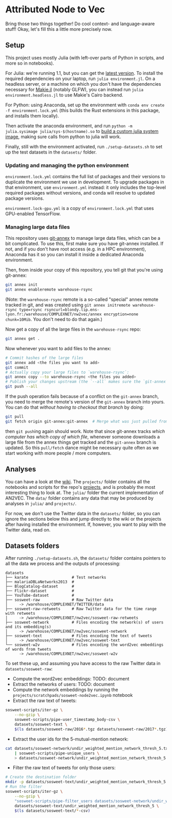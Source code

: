 Attributed Node to Vec
======================

Bring those two things together! Do cool context- and language-aware stuff! Okay, let's fill this a little more precisely now.

Setup
-----

This project uses mostly Julia (with left-over parts of Python in scripts, and more so in notebooks).

For Julia: we're running 1.1, but you can get the [latest version](https://julialang.org/).
To install the required dependencies on your laptop, run `julia environment.jl`.
On a headless server, or a machine on which you don't have the dependencies necessary for [Makie.jl](https://github.com/JuliaPlots/Makie.jl) (notably GLFW), you can instead run `julia environment.headless.jl` to use Makie's Cairo backend.

For Python: using Anaconda, set up the environment with `conda env create -f environment.lock.yml` (this builds the Rust extensions in this package, and installs them locally).

Then activate the anaconda environment, and run `python -m julia.sysimage julia/sys-$(hostname).so` to [build a custom julia system image](https://pyjulia.readthedocs.io/en/stable/sysimage.html#how-to-use-a-custom-system-image), making sure calls from python to julia will work.

Finally, still with the environment activated, run `./setup-datasets.sh` to set up the test datasets in the `datasets/` folder.

### Updating and managing the python environment

`environment.lock.yml` contains the full list of packages and their versions to duplicate the environment we use in development.
To upgrade packages in that environment, use `environment.yml` instead:
it only includes the top-level required packages without versions, and conda will resolve to updated package versions.

`environment.lock-gpu.yml` is a copy of `environment.lock.yml` that uses GPU-enabled TensorFlow.

### Managing large data files

This repository uses [git-annex](https://git-annex.branchable.com/) to manage large data files, which can be a bit complicated. To use this, first make sure you have git-annex installed. If not, and if you don't have root access (e.g. in a HPC environment), Anaconda has it so you can install it inside a dedicated Anaconda environment.

Then, from inside your copy of this repository, you tell git that you're using git-annex:

```bash
git annex init
git annex enableremote warehouse-rsync
```

(Note: the `warehouse-rsync` remote is a so-called "special" annex remote tracked in git, and was created using `git annex initremote warehouse-rsync type=rsync rsyncurl=blondy.lip.ens-lyon.fr:/warehouse/COMPLEXNET/nw2vec/annex encryption=none chunk=10Mib`. You don't need to do that again.)

Now get a copy of all the large files in the `warehouse-rsync` repo:

```bash
git annex get .
```

Now whenever you want to add files to the annex:

```bash
# Commit hashes of the large files
git annex add <the files you want to add>
git commit
# Actually copy your large files to `warehouse-rsync`:
git annex copy --to warehouse-rsync <the files you added>
# Publish your changes upstream (the `--all` makes sure the `git-annex` branch is also pushed)
git push --all
```

If the push operation fails because of a conflict on the `git-annex` branch, you need to merge the remote's version of the `git-annex` branch into yours. You can do that *without having to checkout that branch* by doing:

```bash
git pull
git fetch origin git-annex:git-annex  # Merge what was just pulled from the remote git-annex branch into yours
```

then `git push`ing again should work. Note that since git-annex tracks *which computer has which copy of which file*, whenever someone downloads a large file from the annex things get tracked and the `git-annex` branch is updated. So this `pull/fetch` dance might be necessary quite often as we start working with more people / more computers.

Analyses
--------

You can have a look at the [wiki](https://github.com/ixxi-dante/an2vec/wiki).
The `projects/` folder contains all the notebooks and scripts for the repo's [projects](https://github.com/ixxi-dante/nw2vec/projects), and is probably the most interesting thing to look at.
The `julia/` folder the current implementation of AN2VEC.
The `data/` folder contains any data that may be produced by analyses in `julia/` and `projects/`.

For now, we don't use the Twitter data in the `datasets/` folder, so you can ignore the sections below this and jump directly to the wiki or the projects after having installed the environment.
If, however, you want to play with the Twitter data, read on.

Datasets folders
----------------

After running `./setup-datasets.sh`, the `datasets/` folder contains pointers to all the data we process and the outputs of processing:

```
datasets
├── karate                   # Test networks
├── malariaDBLaNetworks2013  #
├── BlogCatalog-dataset      #
├── Flickr-dataset           #
├── YouTube-dataset          #
├── sosweet-raw              # Raw Twitter data
│     -> /warehouse/COMPLEXNET/TWITTER/data
├── sosweet-raw-retweets     # Raw Twitter data for the time range with retweets
│     -> /warehouse/COMPLEXNET/nw2vec/sosweet-raw-retweets
├── sosweet-network          # Files encoding the network(s) of users and its embedding(s)
│     -> /warehouse/COMPLEXNET/nw2vec/sosweet-network
├── sosweet-text             # Files encoding the text of tweets
│     -> /warehouse/COMPLEXNET/nw2vec/sosweet-text
└── sosweet-w2v              # Files encoding the word2vec embeddings of words from tweets
      -> /warehouse/COMPLEXNET/nw2vec/sosweet-w2v
```

To set these up, and assuming you have access to the raw Twitter data in `datasets/sosweet-raw`:

* Compute the word2vec embeddings: TODO: document
* Extract the networks of users: TODO: document
* Compute the network embeddings by running the `projects/scratchpads/sosweet-node2vec.ipynb` notebook
* Extract the raw text of tweets:
```bash
sosweet-scripts/iter-gz \
    --no-gzip \
    sosweet-scripts/pipe-user_timestamp_body-csv \
    datasets/sosweet-text \
    $(ls datasets/sosweet-raw/2016*.tgz datasets/sosweet-raw/2017*.tgz)
```
* Extract the user ids for the 5-mutual-mention network:
```bash
cat datasets/sosweet-network/undir_weighted_mention_network_thresh_5.txt \
    | sosweet-scripts/pipe-unique_users \
    > datasets/sosweet-network/undir_weighted_mention_network_thresh_5.users.txt
```
* Filter the raw text of tweets for only those users:
```bash
# Create the destination folder
mkdir -p datasets/sosweet-text/undir_weighted_mention_network_thresh_5
# Run the filter
sosweet-scripts/iter-gz \
    --no-gzip \
    "sosweet-scripts/pipe-filter_users datasets/sosweet-network/undir_weighted_mention_network_thresh_5.users.txt" \
    datasets/sosweet-text/undir_weighted_mention_network_thresh_5 \
    $(ls datasets/sosweet-text/*-csv)
```

